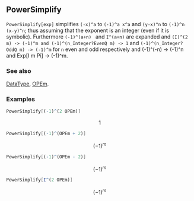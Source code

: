 ## PowerSimplify

`PowerSimplify[exp]` simplifies `(-x)^a` to `(-1)^a x^a` and `(y-x)^n` to `(-1)^n (x-y)^n`; thus assuming that the exponent is an integer (even if it is symbolic). Furthermore `(-1)^(a+n) ` and `I^(a+n)` are expanded and `(I)^(2 m) -> (-1)^m and (-1)^(n_Integer?EvenQ m) -> 1` and `(-1)^(n_Integer?OddQ m) -> (-1)^m` for `n` even and odd respectively and (-1)^(-n) -> (-1)^n and Exp[I m Pi] -> (-1)^m.

### See also

[DataType](DataType), [OPEm](OPEm).

### Examples

```mathematica
PowerSimplify[(-1)^(2 OPEm)]
```

$$1$$

```mathematica
PowerSimplify[(-1)^(OPEm + 2)]
```

$$(-1)^m$$

```mathematica
PowerSimplify[(-1)^(OPEm - 2)]
```

$$(-1)^m$$

```mathematica
PowerSimplify[I^(2 OPEm)]
```

$$(-1)^m$$